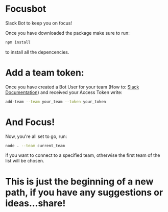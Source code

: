 # Focusbot
Slack Bot to keep you on focus!

Once you have downloaded the package make sure to run:

```sh
npm install
```
to install all the depencencies.

[slack documentation]: https://api.slack.com/bot-users

# Add a team token:
Once you have created a Bot User for your team (How to: [Slack Documentation]) and received your Access Token write:

```sh
add-team --team your_team --token your_token
```

# And Focus!
Now, you're all set to go, run:

```sh
node . --team current_team
```
if you want to connect to a specified team, otherwise the first team of the list will be chosen.

# This is just the beginning of a new path, if you have any suggestions or ideas...share!
